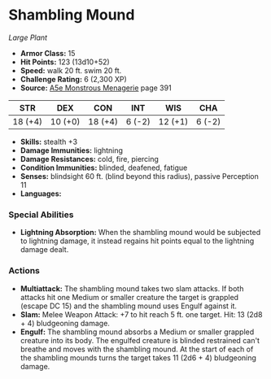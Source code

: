 # Shambling Mound

*Large* *Plant*

- **Armor Class:** 15
- **Hit Points:** 123 (13d10+52)
- **Speed:** walk 20 ft. swim 20 ft.
- **Challenge Rating:** 6 (2,300 XP)
- **Source:** [A5e Monstrous Menagerie](https://enpublishingrpg.com/products/level-up-monstrous-menagerie-a5e) page 391

| STR | DEX | CON | INT | WIS | CHA |
| --- | --- | --- | --- | --- | --- |
| 18 (+4) | 10 (+0) | 18 (+4) | 6 (-2) | 12 (+1) | 6 (-2) |

- **Skills:** stealth +3
- **Damage Immunities:** lightning
- **Damage Resistances:** cold, fire, piercing
- **Condition Immunities:** blinded, deafened, fatigue
- **Senses:** blindsight 60 ft. (blind beyond this radius), passive Perception 11
- **Languages:** 

### Special Abilities

- **Lightning Absorption:** When the shambling mound would be subjected to lightning damage, it instead regains hit points equal to the lightning damage dealt.

### Actions

- **Multiattack:** The shambling mound takes two slam attacks. If both attacks hit one Medium or smaller creature  the target is grappled (escape DC 15)  and the shambling mound uses Engulf against it.
- **Slam:** Melee Weapon Attack: +7 to hit  reach 5 ft.  one target. Hit: 13 (2d8 + 4) bludgeoning damage.
- **Engulf:** The shambling mound absorbs a Medium or smaller grappled creature into its body. The engulfed creature is blinded  restrained can't breathe  and moves with the shambling mound. At the start of each of the shambling mounds turns  the target takes 11 (2d6 + 4) bludgeoning damage.


